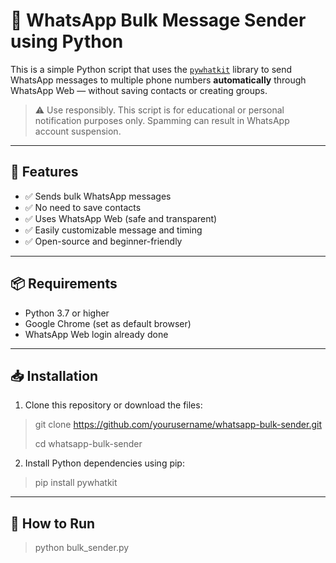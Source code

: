 # 📲 WhatsApp Bulk Message Sender using Python

This is a simple Python script that uses the [`pywhatkit`](https://pypi.org/project/pywhatkit/) library to send WhatsApp messages to multiple phone numbers **automatically** through WhatsApp Web — without saving contacts or creating groups.

> ⚠️ Use responsibly. This script is for educational or personal notification purposes only. Spamming can result in WhatsApp account suspension.

---

## 🔧 Features

- ✅ Sends bulk WhatsApp messages
- ✅ No need to save contacts
- ✅ Uses WhatsApp Web (safe and transparent)
- ✅ Easily customizable message and timing
- ✅ Open-source and beginner-friendly

---

## 📦 Requirements

- Python 3.7 or higher
- Google Chrome (set as default browser)
- WhatsApp Web login already done

---

## 📥 Installation


1. Clone this repository or download the files:

>git clone https://github.com/yourusername/whatsapp-bulk-sender.git
>
>cd whatsapp-bulk-sender


2. Install Python dependencies using pip:

>pip install pywhatkit

---

## 🚀 How to Run

>python bulk_sender.py

